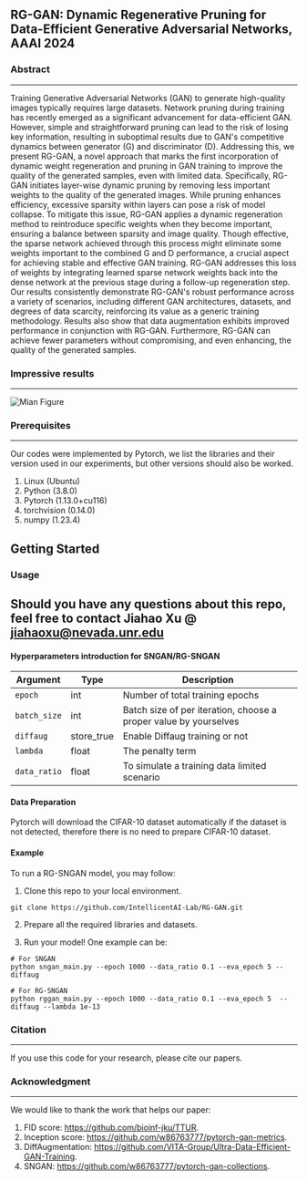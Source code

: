 ## RG-GAN: Dynamic Regenerative Pruning for Data-Efficient Generative Adversarial Networks, AAAI 2024


### Abstract

---
Training Generative Adversarial Networks (GAN) to generate high-quality images typically requires large datasets. Network pruning during training has recently emerged as a significant advancement for data-efficient GAN. However, simple and straightforward pruning can lead to the risk of losing key information, resulting in suboptimal results due to GAN's competitive dynamics between generator (G) and discriminator (D). Addressing this, we present RG-GAN, a novel approach that marks the first incorporation of dynamic weight regeneration and pruning in GAN training to improve the quality of the generated samples, even with limited data. Specifically, RG-GAN initiates layer-wise dynamic pruning by removing less important weights to the quality of the generated images. While pruning enhances efficiency, excessive sparsity within layers can pose a risk of model collapse. To mitigate this issue, RG-GAN applies a dynamic regeneration method to reintroduce specific weights when they become important, ensuring a balance between sparsity and image quality. Though effective, the sparse network achieved through this process might eliminate some weights important to the combined G and D performance, a crucial aspect for achieving stable and effective GAN training. RG-GAN addresses this loss of weights by integrating learned sparse network weights back into the dense network at the previous stage during a follow-up regeneration step. Our results consistently demonstrate RG-GAN's robust performance across a variety of scenarios, including different GAN architectures, datasets, and degrees of data scarcity, reinforcing its value as a generic training methodology. Results also show that data augmentation exhibits improved performance in conjunction with RG-GAN. Furthermore, RG-GAN can achieve fewer parameters without compromising, and even enhancing, the quality of the generated samples.

### Impressive results

---
![Mian Figure](./figures/main_figure.jpg "Main Figure")

### Prerequisites

---
Our codes were implemented by Pytorch, we list the libraries and their version used in our experiments, but other versions should also be worked.
1. Linux         (Ubuntu)
2. Python        (3.8.0)
3. Pytorch         (1.13.0+cu116)
4. torchvision         (0.14.0)
5. numpy (1.23.4)

## Getting Started


### Usage
Should you have any questions about this repo, feel free to contact Jiahao Xu @ jiahaoxu@nevada.unr.edu
---

#### Hyperparameters introduction for SNGAN/RG-SNGAN

| Argument        | Type       | Description                                                               |
|-----------------|------------|---------------------------------------------------------------------------|
| `epoch`         | int        | Number of total training epochs                                           |
| `batch_size`    | int        | Batch size of per iteration, choose a proper value by yourselves          |
| `diffaug`         | store_true | Enable Diffaug training or not                                              |
| `lambda`             | float        | The penalty term                                                       |
| `data_ratio`    | float      | To simulate a training data limited scenario                              |



#### Data Preparation
Pytorch will download the CIFAR-10 dataset automatically if the dataset is not detected, therefore there is no need to prepare CIFAR-10 dataset.


#### Example

To run a RG-SNGAN model, you may follow:
1. Clone this repo to your local environment.
```
git clone https://github.com/IntellicentAI-Lab/RG-GAN.git
```
2. Prepare all the required libraries and datasets.


3. Run your model! One example can be:
```
# For SNGAN
python sngan_main.py --epoch 1000 --data_ratio 0.1 --eva_epoch 5 --diffaug 

# For RG-SNGAN
python rggan_main.py --epoch 1000 --data_ratio 0.1 --eva_epoch 5  --diffaug --lambda 1e-13
```

### Citation

___
If you use this code for your research, please cite our papers.


### Acknowledgment

___
We would like to thank the work that helps our paper:

1. FID score: https://github.com/bioinf-jku/TTUR.
2. Inception score: https://github.com/w86763777/pytorch-gan-metrics.
3. DiffAugmentation: https://github.com/VITA-Group/Ultra-Data-Efficient-GAN-Training.
4. SNGAN: https://github.com/w86763777/pytorch-gan-collections.



